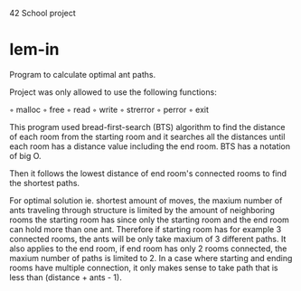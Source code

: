 42 School project

# lem-in
 Program to calculate optimal ant paths.




Project was only allowed to use the following functions:

◦ malloc
◦ free
◦ read
◦ write
◦ strerror
◦ perror
◦ exit


This program used bread-first-search (BTS) algorithm to find the distance of each room from the starting room and it searches all the distances until each room has a distance value including the end room. BTS has a notation of big O.

Then it follows the lowest distance of end room's connected rooms to find the shortest paths.

For optimal solution ie. shortest amount of moves, the maxium number of ants traveling through structure is limited by the amount of neighboring rooms the starting room has since only the starting room and the end room can hold more than one ant. Therefore if starting room has for example 3 connected rooms, the ants will be only take maxium of 3 different paths. It also applies to the end room, if end room has only 2 rooms connected, the maxium number of paths is limited to 2. In a case where starting and ending rooms have multiple connection, it only makes sense to take path that is less than (distance + ants - 1).